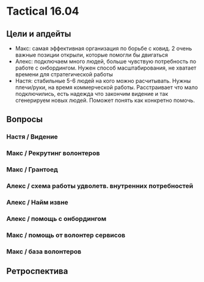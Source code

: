 # Tactical 16.04

## Цели и апдейты

* Макс: самая эффективная организация по борьбе с ковид. 2 очень важные позиции открыли, которые помогли бы двигаться
* Алекс: подключаем много людей, больше чувствую потребность по работе с онбордингом. Нужен способ масштабирования, не хватает времени для стратегической работы
* Настя: стабильные 5-6 людей на кого можно расчитывать. Нужны плечи/руки, на время коммерческой работы. Расстраивает что мало подключились, есть надежда что закончим видение и так сгенерируем  новых людей. Поможет понять как конкретно помочь. 

## Вопросы

### Настя / Видение



### Макс / Рекрутинг волонтеров



### Макс / Грантоед



### Алекс / схема работы удволетв. внутренних потребностей



### Алекс / Найм извне



### Алекс / помощь с онбордингом 



### Макс / помощь от волонтер сервисов



### Макс / база волонтеров



## Ретроспектива


